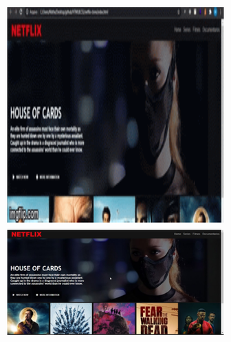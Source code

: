 <img src="https://raw.githubusercontent.com/matheusosp/Netflix-Clone/main/gif.gif" width=800 height=500/>

<p align="center">
  <img src="https://raw.githubusercontent.com/matheusosp/Netflix-Clone/main/Netflix%20Clone.jpg">
</p>

